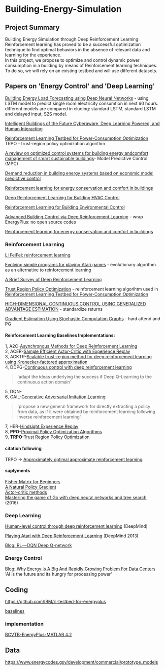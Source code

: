 # Building-Energy-Simulation  

## Project Summary  

Building Energy Simulation through Deep Reinforcement Learning
Reinforcement learning has proved to be a successful optimization technique to find optimal behaviors in the absence of relevant data and learning for the experience.  
In this project, we propose to optimize and control dynamic power consumption in a building by means of Reinforcement learning techniques. To do so, we will rely on an existing testbed and will use different datasets.  

## Papers on 'Energy Control' and 'Deep Learning'     

[Building Energy Load Forecasting using Deep Neural Networks](https://ieeexplore.ieee.org/stamp/stamp.jsp?tp=&arnumber=7793413) - using LSTM model to predict single room electricity consumtion in next 60 hours. different models are compared in cluding: standard LSTM, standard LSTM and delayed input, S2S model.  

[Intelligent Buildings of the Future Cyberaware, Deep Learning Powered, and Human Interacting](https://ieeexplore.ieee.org/stamp/stamp.jsp?tp=&arnumber=7792825)  

[Reinforcement Learning Testbed for Power-Consumption Optimization](https://arxiv.org/pdf/1808.10427.pdf)  
TRPO - trust-region policy optimization algorithm  

[A review on optimized control systems for building energy andcomfort management of smart sustainable buildings](https://reader.elsevier.com/reader/sd/pii/S1364032114001889?token=E1802E55E595AC95AD959F51EB046249CE72155E2C9E31CD5A2CD3E1E4B5BFDCEE20E324124011ED90B93313694CE75A)- Model Predictive Control (MPC)  

[Demand reduction in building energy systems based on economic model predictive control](https://www.sciencedirect.com/science/article/pii/S0009250911005240)  

[Reinforcement learning for energy conservation and comfort in buildings](https://www.sciencedirect.com/science/article/pii/S0360132306001880)  

[Deep Reinforcement Learning for Building HVAC Control](https://ieeexplore.ieee.org/abstract/document/8060306)  

[Reinforcement Learning for Building Environmental Control ](https://mediatum.ub.tum.de/doc/1289297/file.pdf)  

[Advanced Building Control via Deep Reinforcement Learning](http://www.jinming.tech/papers/BuildingRL_ICAE_CR.pdf) - wrap EnergyPlus: no open source codes  

[Reinforcement learning for energy conservation and comfort in buildings](https://mediatum.ub.tum.de/doc/1289939/file.pdf)  

### Reinforcement Learning  
[Li FeiFei: reinforcement learning](http://cs231n.stanford.edu/slides/2017/cs231n_2017_lecture14.pdf)

[Evolving simple programs for playing Atari games](https://arxiv.org/pdf/1806.05695.pdf) - evolutionary algorithm as an alternative to reinforcement learning  

[A Brief Survey of Deep Reinforcement Learning](https://spiral.imperial.ac.uk:8443/bitstream/10044/1/53340/2/1708.05866v1.pdf)  

[Trust Region Policy Optimization](https://arxiv.org/pdf/1502.05477.pdf) - reinforcement learning algorihtm used in [Reinforcement Learning Testbed for Power-Consumption Optimization](https://arxiv.org/pdf/1808.10427.pdf)   

[HIGH-DIMENSIONAL CONTINUOUS CONTROL USING GENERALIZED ADVANTAGE ESTIMATION](https://arxiv.org/pdf/1506.02438.pdf) - standardize returns  

[Gradient Estimation Using Stochastic Computation Graphs](https://arxiv.org/pdf/1506.05254.pdf) - hard attend and PG  

#### Reinforcement Learning Baselines Implementations:  
1, A2C-[Asynchronous Methods for Deep Reinforcement Learning](https://arxiv.org/pdf/1602.01783.pdf)  
2, ACER-[Sample Efficient Actor-Critic with Experience Replay](https://arxiv.org/pdf/1611.01224.pdf)  
3, ACKTR-[Scalable trust-region method for deep reinforcement learning using Kronecker-factored approximation](https://arxiv.org/pdf/1708.05144.pdf)  
4, DDPG-[Continuous control with deep reinforcement learning](https://arxiv.org/pdf/1509.02971.pdf)  
> 'adapt the ideas underlying the success if Deep Q-Learning to the continuous action domain'  

5, DQN-[]()  
6, GAIL-[Generative Adversarial Imitation Learning](https://arxiv.org/pdf/1606.03476.pdf)  
> 'propose a new general framework for directly extracting a policy from data, as if it were obtained by reinforcement learning following inverse reinforcement learning'  

7, HER-[Hindsight Experience Replay](https://arxiv.org/pdf/1707.01495.pdf)  
8, __PPO__-[Proximal Policy Optimization Algorithms](https://arxiv.org/pdf/1707.06347.pdf)  
9, __TRPO__-[Trust Region Policy Optimization](https://arxiv.org/pdf/1502.05477.pdf)   

#### citation following  
TRPO -> [Approximately optimal approximate reinforcement learning](https://homes.cs.washington.edu/~sham/papers/rl/aoarl.pdf)  

#### suplyments  
[Fisher Matrix for Beginners](http://wittman.physics.ucdavis.edu/Fisher-matrix-guide.pdf)  
[A Natural Policy Gradient](https://papers.nips.cc/paper/2073-a-natural-policy-gradient.pdf)  
[Actor-critic methods](http://mi.eng.cam.ac.uk/~mg436/LectureSlides/MLSALT7/L5.pdf)  
[Mastering the game of Go with deep neural networks and tree search](https://www.nature.com/articles/nature16961) (2016)  

### Deep Learning  
[Human-level control through deep reinforcement learning](https://storage.googleapis.com/deepmind-media/dqn/DQNNaturePaper.pdf) (DeepMind)  

[Playing Atari with Deep Reinforcement Learning](https://www.cs.toronto.edu/~vmnih/docs/dqn.pdf) (DeepMind 2013)  

[Blog: RL — DQN Deep Q-network](https://medium.com/@jonathan_hui/rl-dqn-deep-q-network-e207751f7ae4)  

### Energy Control  
[Blog: Why Energy Is A Big And Rapidly Growing Problem For Data Centers](https://www.forbes.com/sites/forbestechcouncil/2017/12/15/why-energy-is-a-big-and-rapidly-growing-problem-for-data-centers/#772cdb265a30)  
'AI is the future and its hungry for processing power'  

## Coding  
https://github.com/IBM/rl-testbed-for-energyplus   

[baselines](https://github.com/openai/baselines)  

### implementation  
[BCVTB-EnergyPlus-MATLAB 4.2](https://www.tandfonline.com/doi/full/10.1080/19401493.2010.518631?scroll=top&needAccess=true&#aHR0cHM6Ly93d3cudGFuZGZvbmxpbmUuY29tL2RvaS9wZGYvMTAuMTA4MC8xOTQwMTQ5My4yMDEwLjUxODYzMT9uZWVkQWNjZXNzPXRydWVAQEAw)  

## Data  
https://www.energycodes.gov/development/commercial/prototype_models  
